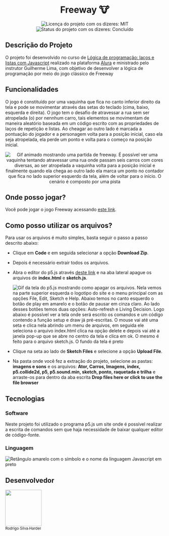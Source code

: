 <h1 align="center">Freeway 🐮</h1>

<div>
  <p align="center">
    <img alt="Licença do projeto com os dizeres: MIT" src="https://img.shields.io/github/license/RodrigoHarder/Freeway.svg">
    <img alt="Status do projeto com os dizeres: Concluído" src="https://img.shields.io/static/v1?label=Status&message=Concluído &color=blue">
  </p>
</div>

## Descrição do Projeto

O projeto foi desenvolvido no curso de [Lógica de programação: laços e listas com Javascript](https://cursos.alura.com.br/course/javascript-listas-lacos) realizado na plataforma [Alura](https://www.alura.com.br/) e ministrado pelo instrutor Guilherme Lima, com objetivo de desenvolver a lógica de programação por meio do jogo clássico de Freeway

## Funcionalidades 

O jogo é constituído por uma vaquinha que fica no canto inferior direito da tela e pode se movimentar através das setas do teclado (cima, baixo, esquerda e direita). O jogo tem o desafio de atravessar a rua sem ser atropelada (o) por nennhum carro, tais elementos se movimentam de maneira aleatório baseada em um código escrito com as propriedades de laços de repetição e listas.  Ao cheagar ao outro lado é marcada a pontuação do jogador e a personagem volta para a posição inicial, caso ela seja atropelada, ela perde um ponto e volta para o começo na posição inicial.

<p align="center">
  <img alt= "Gif animado mostrando uma partida de freeway. É possível ver uma vaquinha tentando atravessar uma rua onde passam seis carros com cores diversas, ao ser atropelada a vaquinha volta para a posição inicial e finalmente quando ela chega ao outro lado ela marca um ponto no contador que fica no lado superior esquerdo da tela, além de voltar para o início. O cenário é composto por uma pista" src="https://imgur.com/nX92p8I.gif" >
</p>

## Onde posso jogar?

Você pode jogar o jogo Freeway acessando [este link](https://editor.p5js.org/rodrigosilvaharder/full/_qDOVc1Sn).

## Como posso utilizar os arquivos?

Para usar os arquivos é muito simples, basta seguir o passo a passo descrito abaixo:
- Clique em **Code** e em seguida selecionar a opção **Download Zip**. 
- Depois é necessário extrair todos os arquivos.
- Abra o editor do p5.js através [deste link](https://p5js.org/) e na aba lateral apague os arquivos de **index.html** e **sketch.js**.

  <img alt="Gif da tela do p5.js mostrando como apagar os arquivos. Nela vemos na parte superior esquerda o logotipo do site e o menu principal com as opções File, Edit, Sketch e Help. Abaixo temos  no canto esquerdo o botão de play em amarelo e o botão de pausar em cinza claro. Ao lado desses botões temos duas opções: Auto-refresh e Living Decision. Logo abaixo é possível ver a tela onde será escrito os comandos e um código contendo a função setup e draw já pré-escritas. O mouse vai até uma seta e clica nela abrindo um menu de arquivos, em seguida ele seleciona o arquivo index.html clica na opção delete e depois vai até a janela pop-up que se abre no centro da tela e clica em ok. O mesmo é feito para o arquivo sketch.js. O fundo da tela é preto" src="https://imgur.com/mhmcMfV.gif">


- Clique na seta ao lado de **Sketch Files** e selecione a opção **Upload File**.
- Na pasta onde você fez a extração do projeto, selecione as pastas: **imagens e sons** e os arquivos: **Ator, Carros, Imagens, index, p5.collide2d, p5, p5.sound.min, sketch, ponto, raquetada e trilha** e arraste-os para dentro da aba escrita **Drop files here or click to use the file browser**

## Tecnologias

### Software

Neste projeto foi utilizado o programa p5.js um site onde é possível realizar a escrita de comandos sem que haja necessidade de baixar qualquer editor de código-fonte.

### Linguagem 

<img alt="Retângulo amarelo com o símbolo e o nome da linguagem Javascript em preto" src="https://img.shields.io/badge/JavaScript-323330?style=for-the-badge&logo=javascript&logoColor=F7DF1E">

## Desenvolvedor

[<img src="https://avatars.githubusercontent.com/u/114362538?v=4" width=115><br><sub>Rodrigo Silva Harder</sub>](https://github.com/RodrigoHarder)
